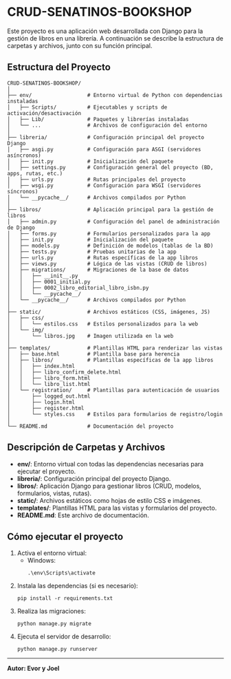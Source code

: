 # CRUD-SENATINOS-BOOKSHOP

Este proyecto es una aplicación web desarrollada con Django para la gestión de libros en una librería. A continuación se describe la estructura de carpetas y archivos, junto con su función principal.

## Estructura del Proyecto

```
CRUD-SENATINOS-BOOKSHOP/
│
├── env/                  # Entorno virtual de Python con dependencias instaladas
│   ├── Scripts/          # Ejecutables y scripts de activación/desactivación
│   ├── Lib/              # Paquetes y librerías instaladas
│   └── ...               # Archivos de configuración del entorno
│
├── libreria/             # Configuración principal del proyecto Django
│   ├── asgi.py           # Configuración para ASGI (servidores asíncronos)
│   ├── init.py           # Inicialización del paquete
│   ├── settings.py       # Configuración general del proyecto (BD, apps, rutas, etc.)
│   ├── urls.py           # Rutas principales del proyecto
│   ├── wsgi.py           # Configuración para WSGI (servidores síncronos)
│   └── __pycache__/      # Archivos compilados por Python
│
├── libros/               # Aplicación principal para la gestión de libros
│   ├── admin.py          # Configuración del panel de administración de Django
│   ├── forms.py          # Formularios personalizados para la app
│   ├── init.py           # Inicialización del paquete
│   ├── models.py         # Definición de modelos (tablas de la BD)
│   ├── tests.py          # Pruebas unitarias de la app
│   ├── urls.py           # Rutas específicas de la app libros
│   ├── views.py          # Lógica de las vistas (CRUD de libros)
│   ├── migrations/       # Migraciones de la base de datos
│   │   ├── __init__.py
│   │   ├── 0001_initial.py
│   │   ├── 0002_libro_editorial_libro_isbn.py
│   │   └── __pycache__/
│   └── __pycache__/      # Archivos compilados por Python
│
├── static/               # Archivos estáticos (CSS, imágenes, JS)
│   ├── css/
│   │   └── estilos.css   # Estilos personalizados para la web
│   └── img/
│       └── libros.jpg    # Imagen utilizada en la web
│
├── templates/            # Plantillas HTML para renderizar las vistas
│   ├── base.html         # Plantilla base para herencia
│   ├── libros/           # Plantillas específicas de la app libros
│   │   ├── index.html
│   │   ├── libro_confirm_delete.html
│   │   ├── libro_form.html
│   │   └── libro_list.html
│   └── registration/     # Plantillas para autenticación de usuarios
│       ├── logged_out.html
│       ├── login.html
│       ├── register.html
│       └── styles.css    # Estilos para formularios de registro/login
│
└── README.md             # Documentación del proyecto
```

## Descripción de Carpetas y Archivos

- **env/**: Entorno virtual con todas las dependencias necesarias para ejecutar el proyecto.
- **libreria/**: Configuración principal del proyecto Django.
- **libros/**: Aplicación Django para gestionar libros (CRUD, modelos, formularios, vistas, rutas).
- **static/**: Archivos estáticos como hojas de estilo CSS e imágenes.
- **templates/**: Plantillas HTML para las vistas y formularios del proyecto.
- **README.md**: Este archivo de documentación.

## Cómo ejecutar el proyecto

1. Activa el entorno virtual:
   - Windows:  
     ```
     .\env\Scripts\activate
     ```
2. Instala las dependencias (si es necesario):
   ```
   pip install -r requirements.txt
   ```
3. Realiza las migraciones:
   ```
   python manage.py migrate
   ```
4. Ejecuta el servidor de desarrollo:
   ```
   python manage.py runserver
   ```

---

**Autor: Evor y Joel**
